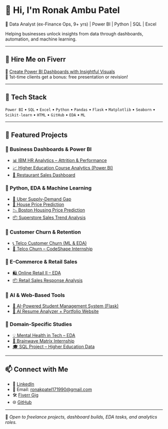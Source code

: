 # 👋 Hi, I'm Ronak Ambu Patel

🎯 Data Analyst (ex-Finance Ops, 9+ yrs) | Power BI | Python | SQL | Excel

Helping businesses unlock insights from data through dashboards, automation, and machine learning.

---

## 💼 Hire Me on Fiverr

🎯 [Create Power BI Dashboards with Insightful Visuals](https://www.fiverr.com/ronak1790/create-a-professional-power-bi-dashboard-with-insightful-visualizations)  
💬 1st-time clients get a bonus: free presentation or revision!

---

## 🧠 Tech Stack

`Power BI` • `SQL` • `Excel` • `Python` • `Pandas` • `Flask` • `Matplotlib` • `Seaborn` • `Scikit-learn` • `HTML` • `GitHub` • `EDA` • `ML`

---

## 📂 Featured Projects

### 🔹 Business Dashboards & Power BI
- [📊 IBM HR Analytics – Attrition & Performance](https://github.com/ronak171990/IBM-HR-Analytics-Employee-Attrition-Performance-with-PowerBI-Dashboard)
- [📈 Higher Education Course Analytics (Power BI)](https://github.com/ronak171990/Higher-Education-Course-Data-with-Power-BI)
- [🛒 Restaurant Sales Dashboard](https://github.com/ronak171990/restaurant-data-analysis)

### 🔹 Python, EDA & Machine Learning
- [🚖 Uber Supply-Demand Gap](https://github.com/ronak171990/Uber-Supply-Demand-Gap)
- [🏡 House Price Prediction](https://github.com/ronak171990/House-Price-Prediction-CodeShapeITSolution)
- [📉 Boston Housing Price Prediction](https://github.com/ronak171990/boston-housing-prediction)
- [📦 Superstore Sales Trend Analysis](https://github.com/ronak171990/superstore-sales-trend)

### 🔹 Customer Churn & Retention
- [📞 Telco Customer Churn (ML & EDA)](https://github.com/ronak171990/Telco_customer_churn_analysis)
- [🔄 Telco Churn – CodeShape Internship](https://github.com/ronak171990/Telco-Customer-Churn-CodeShapeITSolution)

### 🔹 E-Commerce & Retail Sales
- [🛍️ Online Retail II – EDA](https://github.com/ronak171990/Online-Retail-II-Ecommerce_EDA)
- [📦 Retail Sales Response Analysis](https://github.com/ronak171990/retail-sales-response-analysis)

### 🔹 AI & Web-Based Tools
- [📂 AI-Powered Student Management System (Flask)](https://github.com/ronak171990/AI-Powered-Student-Management-System)
- [🧠 AI Resume Analyzer + Portfolio Website](https://github.com/ronak171990/Portfolio-Website-with-AI-Resume-Analyzer)

### 🔹 Domain-Specific Studies
- [💡 Mental Health in Tech – EDA](https://github.com/ronak171990/Mental-Health-Survey-EDA-Analysis)
- [🧠 Brainwave Matrix Internship](https://github.com/ronak171990/Brainwave_Matrix_Intern)
- [🎓 SQL Project – Higher Education Data](https://github.com/ronak171990/Higher-Education-SQL-Project)

---

## 📫 Connect with Me

- 💼 [LinkedIn](https://www.linkedin.com/in/ronak-patel1790)
- 📧 Email: ronakpatel171990@gmail.com
- 🛠️ [Fiverr Gig](https://www.fiverr.com/ronak1790/create-a-professional-power-bi-dashboard-with-insightful-visualizations)
- 🌐 [GitHub](https://github.com/ronak171990)

---

📌 *Open to freelance projects, dashboard builds, EDA tasks, and analytics roles.*

